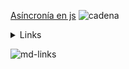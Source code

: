 [Asíncronía en js](https://carlosazaustre.es/manejando-la-asincronia-en-javascript)
![cadena](../images/thumb.png)

  <details><summary>Links</summary><p>
- [Arreglos](https://curriculum.laboratoria.la/es/topics/javascript/04-arrays)
- [Array - MDN](https://developer.mozilla.org/es/docs/Web/JavaScript/Reference/Global_Objects/Array/ggg)
</p></details>

![md-links](https://user-images.githubusercontent.com/110297/42118443-b7a5f1f0-7bc8-11e8-96ad-9cc5593715a6.jpg)
